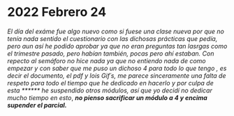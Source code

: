 # 2022 Febrero 24

*El día del exáme fue algo nuevo como si fuese una clase nueva por que no tenía nada sentido el cuestionario con las dichosas prácticas que pedía, pero aun así he podido aprobar ya que no eran preguntas tan lasrgas como el trimestre pasado, pero habían también, pocas pero ahí estaban.
Con repecto al semáforo no hice nada ya que no entiendo nada de como empezar y con saber que me puso un dichoso 4 para todo lo que tengo , es decir el documento, el pdf y lois Gif´s, me parece sinceramente una falta de respeto para todo el tiempo que he dedicado en hacerlo y por culpa de esta ****** he suspendido otros módulos, así que yo decidí no dedicar mucho tiempo en esto*, ***no pienso sacrificar un módulo a 4 y encima supender el parcial.***